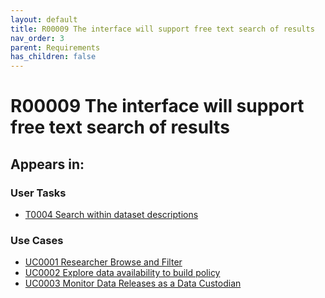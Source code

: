 ```yaml
---
layout: default
title: R00009 The interface will support free text search of results
nav_order: 3
parent: Requirements
has_children: false
---
```


# R00009 The interface will support free text search of results

## Appears in:


### User Tasks

-   [T0004 Search within dataset descriptions](../user-tasks/t0004-search-within-dataset-descriptions.md)


### Use Cases

-   [UC0001 Researcher Browse and Filter](../use-cases/uc0001-researcher-browse-and-filter.md)
-   [UC0002 Explore data availability to build policy](../use-cases/uc0002-explore-data-availability-to-build-policy.md)
-   [UC0003 Monitor Data Releases as a Data Custodian](../use-cases/uc0003-monitor-data-releases-as-a-data-custodian.md)
